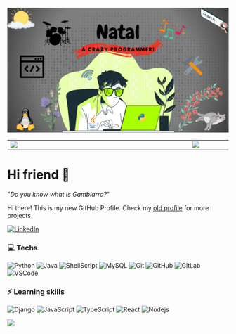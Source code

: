 ![capa github](https://github.com/NatalNW/NatalNW/blob/master/images/capa.png)  

<center>
<table>
    <tr>
        <td><img width="400px" align="left" src="https://github-readme-stats.vercel.app/api/top-langs/?username=NatalNW&hide=html&layout=compact&theme=dark" /></td>
        <td><img width="495px" align="left" src="https://github-readme-stats.vercel.app/api?username=NatalNW&theme=dark"/></td>
    </tr>   
</table>
</center>  

# Hi friend :wave:

"_Do you know what is Gambiarra?_"

Hi there! This is my new GitHub Profile. Check my [old profile](https://github.com/NatalNW) for more projects.

[![LinkedIn](https://img.shields.io/badge/-LinkedIn-blue?style=flat-square&logo=Linkedin&logoColor=white&link=https://www.linkedin.com/in/natalnw/)](https://www.linkedin.com/in/natalnw/)

### :computer: Techs

![Python](https://img.shields.io/badge/-Python-444?style=flat-square&logo=python)
![Java](https://img.shields.io/badge/-Java-710000?style=flat-square&logo=java)
![ShellScript](https://img.shields.io/badge/-ShellScript-4f6580?style=flat-square)
![MySQL](https://img.shields.io/badge/-MySQL-4479A1?style=flat-square&logo=mysql&logoColor=white)
![Git](https://img.shields.io/badge/-Git-b7b7b3?style=flat-square&logo=git)
![GitHub](https://img.shields.io/badge/-GitHub-181717?style=flat-square&logo=github)
![GitLab](https://img.shields.io/badge/-GitLab-3a2a66?style=flat-square&logo=gitlab)
![VSCode](https://img.shields.io/badge/-VSCode-0066b8?style=flat-square&logo=visual-studio-code&logoColor=white)

### ⚡ Learning skills

![Django](https://img.shields.io/badge/-Django-339933?style=flat-square&logo=django)
![JavaScript](https://img.shields.io/badge/-JavaScript-000?style=flat-square&logo=javascript)
![TypeScript](https://img.shields.io/badge/-TypeScript-3178c6?style=flat-square&logo=typescript)
![React](https://img.shields.io/badge/-React-282c34?style=flat-square&logo=react)
![Nodejs](https://img.shields.io/badge/-Nodejs-339933?style=flat-square&logo=Node.js&logoColor=white)

![](https://komarev.com/ghpvc/?username=NatalNW&color=blue&style=flat)